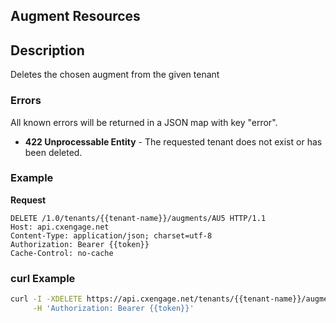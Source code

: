 ## Augment Resources


## Description

Deletes the chosen augment from the given tenant



### Errors

All known errors will be returned in a JSON map with key "error".

- **422 Unprocessable Entity** - The requested tenant does not exist or has been deleted.

### Example

**Request**

```http
DELETE /1.0/tenants/{{tenant-name}}/augments/AU5 HTTP/1.1
Host: api.cxengage.net
Content-Type: application/json; charset=utf-8
Authorization: Bearer {{token}}
Cache-Control: no-cache
```


### curl Example

```bash
curl -I -XDELETE https://api.cxengage.net/tenants/{{tenant-name}}/augments/AU5 \
     -H 'Authorization: Bearer {{token}}'
```
